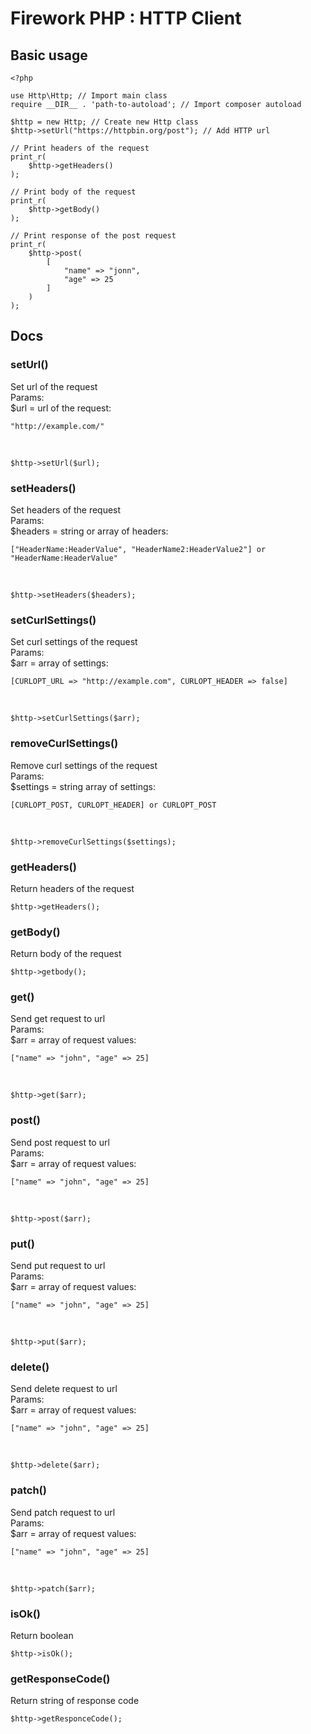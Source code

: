 # Firework PHP : HTTP Client

## Basic usage

    <?php

    use Http\Http; // Import main class
    require __DIR__ . 'path-to-autoload'; // Import composer autoload 

    $http = new Http; // Create new Http class
    $http->setUrl("https://httpbin.org/post"); // Add HTTP url

    // Print headers of the request
    print_r(
        $http->getHeaders()
    );

    // Print body of the request
    print_r(
        $http->getBody() 
    );

    // Print response of the post request
    print_r(
        $http->post(
            [
                "name" => "jonn",
                "age" => 25
            ]
        )
    );

## Docs

### setUrl()
Set url of the request \
Params: \
$url = url of the request: 

    "http://example.com/"

&nbsp;

    $http->setUrl($url);

### setHeaders()
Set headers of the request \
Params: \
$headers = string or array of headers: 

    ["HeaderName:HeaderValue", "HeaderName2:HeaderValue2"] or "HeaderName:HeaderValue"

&nbsp;

    $http->setHeaders($headers);

### setCurlSettings()
Set curl settings of the request \
Params: \
$arr = array of settings: 

    [CURLOPT_URL => "http://example.com", CURLOPT_HEADER => false]

&nbsp;
    
    $http->setCurlSettings($arr);

### removeCurlSettings()
Remove curl settings of the request \
Params: \
$settings = string array of settings:

    [CURLOPT_POST, CURLOPT_HEADER] or CURLOPT_POST

&nbsp;

    $http->removeCurlSettings($settings);

### getHeaders()
Return headers of the request
    
    $http->getHeaders(); 

### getBody()
Return body of the request

    $http->getbody();

### get()
Send get request to url \
Params: \
$arr = array of request values:

    ["name" => "john", "age" => 25]

&nbsp;

    $http->get($arr);

### post()
Send post request to url \
Params: \
$arr = array of request values: 

    ["name" => "john", "age" => 25]

&nbsp;

    $http->post($arr);

### put()
Send put request to url \
Params: \
$arr = array of request values:

    ["name" => "john", "age" => 25]

&nbsp;

    $http->put($arr);

### delete()
Send delete request to url \
Params: \
$arr = array of request values:

    ["name" => "john", "age" => 25]

&nbsp;

    $http->delete($arr);

### patch()
Send patch request to url \
Params: \
$arr = array of request values:

    ["name" => "john", "age" => 25]

&nbsp;

    $http->patch($arr);

### isOk()
Return boolean

    $http->isOk();

### getResponseCode()
Return string of response code

    $http->getResponceCode();